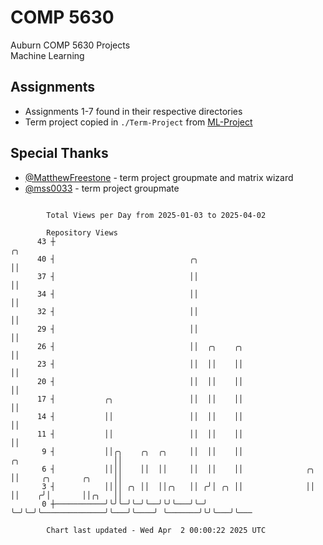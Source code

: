 # COMP 5630
Auburn COMP 5630 Projects  
Machine Learning

## Assignments
- Assignments 1-7 found in their respective directories
- Term project copied in `./Term-Project` from [ML-Project](https://github.com/wumphlett/ML-Project)

## Special Thanks
- [@MatthewFreestone](https://github.com/MatthewFreestone) - term project groupmate and matrix wizard
- [@mss0033](https://github.com/mss0033) - term project groupmate

```

        Total Views per Day from 2025-01-03 to 2025-04-02

        Repository Views
      43 ┼                                                                                    ╭╮
      40 ┤                              ╭╮                                                    ││
      37 ┤                              ││                                                    ││
      34 ┤                              ││                                                    ││
      32 ┤                              ││                                                    ││
      29 ┤                              ││                                                    ││
      26 ┤                              ││  ╭╮    ╭╮                                          ││
      23 ┤                              ││  ││    ││                                          ││
      20 ┤                              ││  ││    ││                                          ││
      17 ┤           ╭╮                 ││  ││    ││                                          ││
      14 ┤           ││                 ││  ││    ││                                          ││
      11 ┤           ││                 ││  ││    ││                                          ││
       9 ┤           ││╭╮    ╭╮  ╭╮     ││  ││    ││                   ╭╮                     ││
       6 ┤           ││││    ││  ││     ││  ││    ││              ╭╮   ││     ╭╮       ╭╮     ││
       3 ┤           ││││ ╭╮ ││  ││╭╮   ││ ╭╯│ ╭╮ ││              ││   ││    ╭╯│       ││╭╮   ││
       0 ┼───────────╯╰╯╰─╯╰─╯╰──╯╰╯╰───╯╰─╯ ╰─╯╰─╯╰──────────────╯╰───╯╰────╯ ╰───────╯╰╯╰───╯╰───

        Chart last updated - Wed Apr  2 00:00:22 2025 UTC
        
```
